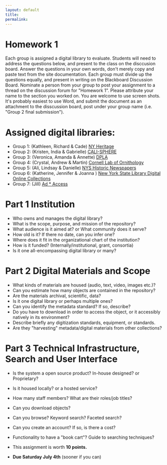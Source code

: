 ```yaml
---
layout: default
title: 
permalink:
---
```


<h1> Homework 1</h1>

Each group is assigned a digital library to evaluate. Students will need to address the questions below, and present to the class on the disccusion board. Answer the questions in your own words, don't merely copy and paste text from the site documentation. Each group must divide up the questions equally, and present in writing on the Blackboard Discussion Board. Nominate a person from your group to post your assignment to a thread on the discussion forum for &quot;Homework 1&quot;. Please attribute your name to the section you worked on. You are welcome to use screen shots. It's probably easiest to use Word, and submit the document as an attachment to the disscussion board, post under your group name (i.e. &quot;Group 2 final submission&quot;). 

# Assigned digital libraries: 

- Group 1: (Kathleen, Richard &amp; Cade) [NY Heritage](http://www.newyorkheritage.org/)
- Group 2: (Kristen, India &amp; Gabrielle) [CALI-SPHERE](http://calisphere.cdlib.org/)
- Group 3: (Veronica, Amanda &amp; Annette) [DPLA](https://dp.la/)
- Group 4: (Crystal, Andrew &amp; Martin) [Cornell Lab of Ornithology](https://www.birds.cornell.edu/home)
- Group 5: (Ali, Lindsay &amp; Danielle) [NYS Historic Newspapers](http://nyshistoricnewspapers.org)
- Group 6: (Katherine, Jennifer &amp; Joanna ) [New York State Library Digital Online Collections](http://www.nysl.nysed.gov/scandocs/)
- Group 7: (Jill) [Ad * Access](https://repository.duke.edu/dc/adaccess)

# Part 1 Institution

- Who owns and manages the digital library?
- What is the scope, purpose, and mission of the repository?
- What audience is it aimed at? or What community does it serve?
- How old is it? If there no date, can you infer one?
- Where does it fit in the organizational chart of the institution?
- How is it funded? (Internally/institutional, grant, consortia)
- Is it one all-encompassing digital library or many?


# Part 2 Digital Materials and Scope

- What kinds of materials are housed (audio, text, video, images etc.)?
- Can you estimate how many objects are contained in the repository?
- Are the materials archival, scientific, data?
- Is it one digital library or perhaps multiple ones? 
- Can you identify the metadata standard? If so, describe?
- Do you have to download in order to access the object, or it accessibly natively in its environment?
- Describe briefly any digitization standards, equipment, or standards. 
- Are they &quot;harvesting&quot; metadata/digital materials from other collections?


# Part 3 Technical Infrastructure, Search and User Interface

- Is the system a open source product? In-house designed? or Proprietary?
- Is it housed locally? or a hosted service?
- How many staff members? What are their roles/job titles?
- Can you download objects?
- Can you browse? Keyword search? Faceted search?
- Can you create an account? If so, is there a cost?
- Functionality to have a &quot;book cart&quot;? Guide to searching techniques?

- This assignment is worth **10 points.**
- **Due Saturday July 4th** (sooner if you can)